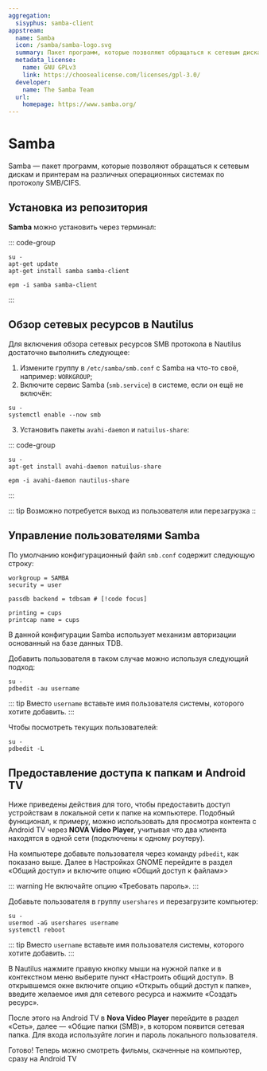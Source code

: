 ```yaml
---
aggregation:
  sisyphus: samba-client
appstream:
  name: Samba
  icon: /samba/samba-logo.svg
  summary: Пакет программ, которые позволяют обращаться к сетевым дискам и принтерам на различных операционных системах по протоколу SMB/CIFS.
  metadata_license:
    name: GNU GPLv3
    link: https://choosealicense.com/licenses/gpl-3.0/
  developer:
    name: The Samba Team
  url:
    homepage: https://www.samba.org/
---
```


# Samba

Samba — пакет программ, которые позволяют обращаться к сетевым дискам и принтерам на различных операционных системах по протоколу SMB/CIFS.

## Установка из репозитория

**Samba** можно установить через терминал:

::: code-group

```shell[apt-get]
su -
apt-get update
apt-get install samba samba-client
```

```shell[epm]
epm -i samba samba-client
```

:::

## Обзор сетевых ресурсов в Nautilus

Для включения обзора сетевых ресурсов SMB протокола в Nautilus достаточно выполнить следующее:

1. Измените группу в `/etc/samba/smb.conf` c Samba на что-то своё, например: `WORKGROUP`;
2. Включите сервис Samba (`smb.service`) в системе, если он ещё не включён:

```shell
su -
systemctl enable --now smb
```

3. Установить пакеты `avahi-daemon` и `natuilus-share`:

::: code-group

```shell[apt-get]
su -
apt-get install avahi-daemon natuilus-share
```

```shell[epm]
epm -i avahi-daemon nautilus-share
```

:::

::: tip
Возможно потребуется выход из пользователя или перезагрузка
::

## Управление пользователями Samba

По умолчанию конфигурационный файл `smb.conf` содержит следующую строку:

```shell
workgroup = SAMBA
security = user

passdb backend = tdbsam # [!code focus]

printing = cups
printcap name = cups
```

В данной конфигурации Samba использует механизм авторизации основанный на базе данных TDB.

Добавить пользователя в таком случае можно используя следующий подход:

```shell
su -
pdbedit -au username
```

::: tip
Вместо `username` вставьте имя пользователя системы, которого хотите добавить.
:::

Чтобы посмотреть текущих пользователей:

```shell
su -
pdbedit -L
```

## Предоставление доступа к папкам и Android TV

Ниже приведены действия для того, чтобы предоставить доступ устройствам в локальной сети к папке на компьютере. Подобный функционал, к примеру, можно использовать для просмотра контента с Android TV через **NOVA Video Player**, учитывая что два клиента находятся в одной сети (подключены к одному роутеру).

На компьютере добавьте пользователя через команду `pdbedit`, как показано выше. Далее в Настройках GNOME перейдите в раздел «Общий доступ» и включите опцию «Общий доступ к файлам»>

::: warning
Не включайте опцию «Требовать пароль».
:::

Добавьте пользователя в группу `usershares` и перезагрузите компьютер:

```shell
su -
usermod -aG usershares username
systemctl reboot
```

::: tip
Вместо `username` вставьте имя пользователя системы, которого хотите добавить.
:::

В Nautilus нажмите правую кнопку мыши на нужной папке и в контекстном меню выберите пункт «Настроить общий доступ». В открывшемся окне включите опцию «Открыть общий доступ к папке», введите желаемое имя для сетевого ресурса и нажмите «Создать ресурс».

После этого на Android TV в **Nova Video Player** перейдите в раздел «Сеть», далее — «Общие папки (SMB)», в котором появится сетевая папка. Для входа используйте логин и пароль локального пользователя.

Готово! Теперь можно смотреть фильмы, скаченные на компьютер, сразу на Android TV
